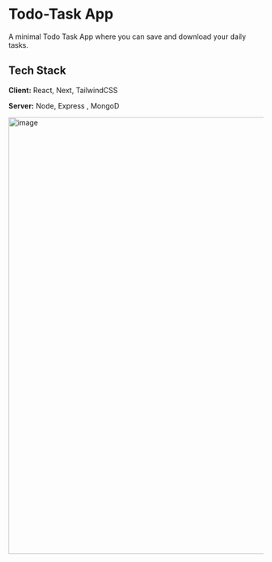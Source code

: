 # Todo-Task App

A minimal Todo Task App where you can save and download your daily tasks. 



## Tech Stack

**Client:** React, Next, TailwindCSS

**Server:** Node, Express , MongoD

<img width="863" alt="image" src="https://user-images.githubusercontent.com/47719196/170639378-b00a7332-a5b3-4ba3-9d86-6729d7f9c46e.png">
